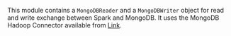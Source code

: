 This module contains a `MongoDBReader` and a `MongoDBWriter` object
for read and write exchange between Spark and MongoDB. It uses the
MongoDB Hadoop Connector available from [Link](https://github.com/mongodb/mongo-hadoop/wiki/Spark-Usage).
